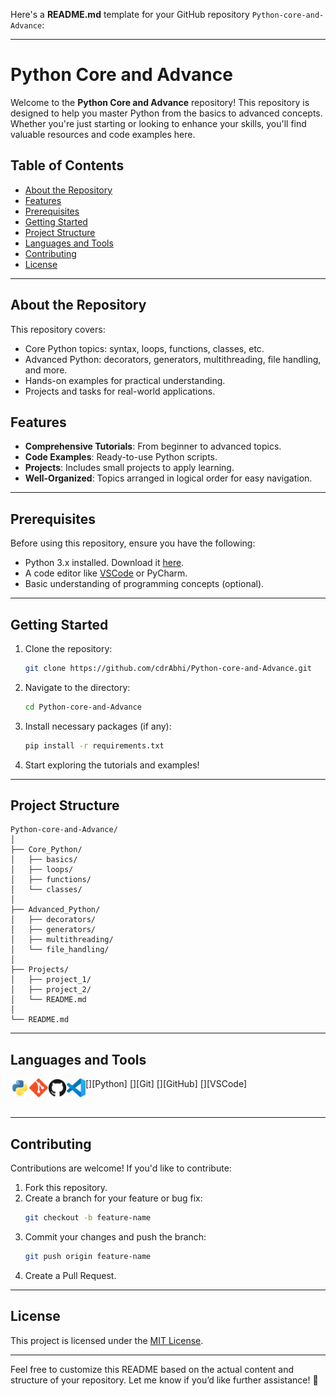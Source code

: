 Here's a **README.md** template for your GitHub repository `Python-core-and-Advance`:

---

# Python Core and Advance

Welcome to the **Python Core and Advance** repository! This repository is designed to help you master Python from the basics to advanced concepts. Whether you're just starting or looking to enhance your skills, you'll find valuable resources and code examples here.

## Table of Contents

- [About the Repository](#about-the-repository)
- [Features](#features)
- [Prerequisites](#prerequisites)
- [Getting Started](#getting-started)
- [Project Structure](#project-structure)
- [Languages and Tools](#languages-and-tools)
- [Contributing](#contributing)
- [License](#license)

---

## About the Repository

This repository covers:
- Core Python topics: syntax, loops, functions, classes, etc.
- Advanced Python: decorators, generators, multithreading, file handling, and more.
- Hands-on examples for practical understanding.
- Projects and tasks for real-world applications.

## Features

- **Comprehensive Tutorials**: From beginner to advanced topics.
- **Code Examples**: Ready-to-use Python scripts.
- **Projects**: Includes small projects to apply learning.
- **Well-Organized**: Topics arranged in logical order for easy navigation.

---

## Prerequisites

Before using this repository, ensure you have the following:
- Python 3.x installed. Download it [here](https://www.python.org/downloads/).
- A code editor like [VSCode](https://code.visualstudio.com/) or PyCharm.
- Basic understanding of programming concepts (optional).

---

## Getting Started

1. Clone the repository:
   ```bash
   git clone https://github.com/cdrAbhi/Python-core-and-Advance.git
   ```
2. Navigate to the directory:
   ```bash
   cd Python-core-and-Advance
   ```
3. Install necessary packages (if any):
   ```bash
   pip install -r requirements.txt
   ```
4. Start exploring the tutorials and examples!

---

## Project Structure

```plaintext
Python-core-and-Advance/
│
├── Core_Python/
│   ├── basics/
│   ├── loops/
│   ├── functions/
│   └── classes/
│
├── Advanced_Python/
│   ├── decorators/
│   ├── generators/
│   ├── multithreading/
│   └── file_handling/
│
├── Projects/
│   ├── project_1/
│   ├── project_2/
│   └── README.md
│
└── README.md
```

---

## Languages and Tools

[<img align="left" alt="Python" width="30px" src="https://raw.githubusercontent.com/devicons/devicon/master/icons/python/python-original.svg" />][Python]
[<img align="left" alt="Git" width="30px" src="https://raw.githubusercontent.com/devicons/devicon/master/icons/git/git-original.svg" />][Git]
[<img align="left" alt="GitHub" width="30px" src="https://raw.githubusercontent.com/devicons/devicon/master/icons/github/github-original.svg" />][GitHub]
[<img align="left" alt="VSCode" width="30px" src="https://raw.githubusercontent.com/devicons/devicon/master/icons/vscode/vscode-original.svg" />][VSCode]

<br />

---

## Contributing

Contributions are welcome! If you'd like to contribute:
1. Fork this repository.
2. Create a branch for your feature or bug fix:
   ```bash
   git checkout -b feature-name
   ```
3. Commit your changes and push the branch:
   ```bash
   git push origin feature-name
   ```
4. Create a Pull Request.

---

## License

This project is licensed under the [MIT License](LICENSE).

---

Feel free to customize this README based on the actual content and structure of your repository. Let me know if you’d like further assistance! 🚀

